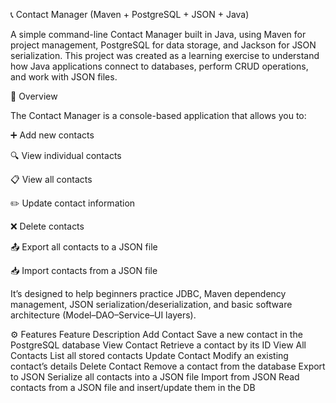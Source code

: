 📞 Contact Manager (Maven + PostgreSQL + JSON + Java)

A simple command-line Contact Manager built in Java, using Maven for project management, PostgreSQL for data storage, and Jackson for JSON serialization.
This project was created as a learning exercise to understand how Java applications connect to databases, perform CRUD operations, and work with JSON files.

🧭 Overview

The Contact Manager is a console-based application that allows you to:

➕ Add new contacts

🔍 View individual contacts

📋 View all contacts

✏️ Update contact information

❌ Delete contacts

📤 Export all contacts to a JSON file

📥 Import contacts from a JSON file

It’s designed to help beginners practice JDBC, Maven dependency management, JSON serialization/deserialization, and basic software architecture (Model–DAO–Service–UI layers).

⚙️ Features
Feature	Description
Add Contact	Save a new contact in the PostgreSQL database
View Contact	Retrieve a contact by its ID
View All Contacts	List all stored contacts
Update Contact	Modify an existing contact’s details
Delete Contact	Remove a contact from the database
Export to JSON	Serialize all contacts into a JSON file
Import from JSON	Read contacts from a JSON file and insert/update them in the DB
